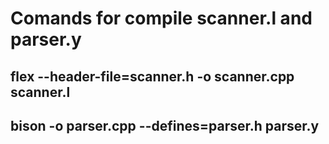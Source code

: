 # Comands for compile scanner.l and parser.y

## flex --header-file=scanner.h -o scanner.cpp scanner.l
## bison -o parser.cpp --defines=parser.h parser.y

